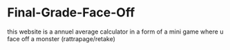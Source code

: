 # Final-Grade-Face-Off
this website is a annuel average calculator in a form of a mini game where u face off a monster (rattrapage/retake)
